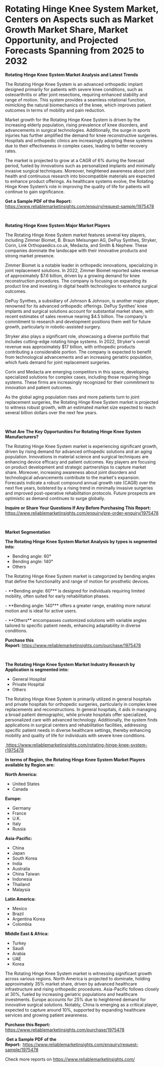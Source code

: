 <p><h1>Rotating Hinge Knee System Market, Centers on Aspects such as Market Growth Market Share, Market Opportunity, and Projected Forecasts Spanning from 2025 to 2032</h1></p><p><strong>Rotating Hinge Knee System Market Analysis and Latest Trends</strong></p>
<p><p>The Rotating Hinge Knee System is an advanced orthopedic implant designed primarily for patients with severe knee conditions, such as osteoarthritis or after joint resections, requiring enhanced stability and range of motion. This system provides a seamless rotational function, mimicking the natural biomechanics of the knee, which improves patient outcomes in terms of mobility and pain reduction.</p><p>Market growth for the Rotating Hinge Knee System is driven by the increasing elderly population, rising prevalence of knee disorders, and advancements in surgical technologies. Additionally, the surge in sports injuries has further amplified the demand for knee reconstructive surgeries. Hospitals and orthopedic clinics are increasingly adopting these systems due to their effectiveness in complex cases, leading to better recovery rates.</p><p>The market is projected to grow at a CAGR of 6% during the forecast period, fueled by innovations such as personalized implants and minimally invasive surgical techniques. Moreover, heightened awareness about joint health and continuous research into biocompatible materials are expected to enhance product offerings. As healthcare systems evolve, the Rotating Hinge Knee System’s role in improving the quality of life for patients will continue to gain significance.</p></p>
<p><strong>Get a Sample PDF of the Report:&nbsp;</strong> <a href="https://www.reliablemarketinsights.com/enquiry/request-sample/1975478?utm_campaign=2013&utm_medium=2&utm_source=Github&utm_content=ia&utm_term=05032025&utm_id=rotating-hinge-knee-system">https://www.reliablemarketinsights.com/enquiry/request-sample/1975478</a></p>
<p>&nbsp;</p>
<p><strong>Rotating Hinge Knee System Major Market Players</strong></p>
<p><p>The Rotating Hinge Knee System market features several key players, including Zimmer Biomet, B. Braun Melsungen AG, DePuy Synthes, Stryker, Corin, Link Orthopaedics.co.uk, Medacta, and Smith & Nephew. These companies dominate the landscape with their innovative products and strong market presence.</p><p>Zimmer Biomet is a notable leader in orthopedic innovations, specializing in joint replacement solutions. In 2022, Zimmer Biomet reported sales revenue of approximately $7.6 billion, driven by a growing demand for knee reconstruction procedures. The company is focusing on expanding its product line and investing in digital health technologies to enhance surgical outcomes.</p><p>DePuy Synthes, a subsidiary of Johnson & Johnson, is another major player, renowned for its advanced orthopedic offerings. DePuy Synthes’ knee implants and surgical solutions account for substantial market share, with recent estimates of sales revenue nearing $4.5 billion. The company's commitment to research and development positions them well for future growth, particularly in robotic-assisted surgery.</p><p>Stryker also plays a significant role, showcasing a diverse portfolio that includes cutting-edge rotating hinge systems. In 2022, Stryker's overall revenue was approximately $17 billion, with orthopedic products contributing a considerable portion. The company is expected to benefit from technological advancements and an increasing geriatric population, which fuels demand for joint replacement surgeries.</p><p>Corin and Medacta are emerging competitors in this space, developing specialized solutions for complex cases, including those requiring hinge systems. These firms are increasingly recognized for their commitment to innovation and patient outcomes.</p><p>As the global aging population rises and more patients turn to joint replacement surgeries, the Rotating Hinge Knee System market is projected to witness robust growth, with an estimated market size expected to reach several billion dollars over the next few years.</p></p>
<p>&nbsp;</p>
<p><strong>What Are The Key Opportunities For Rotating Hinge Knee System Manufacturers?</strong></p>
<p><p>The Rotating Hinge Knee System market is experiencing significant growth, driven by rising demand for advanced orthopedic solutions and an aging population. Innovations in material science and surgical techniques are enhancing device efficacy and patient outcomes. Key players are focusing on product development and strategic partnerships to capture market share. Moreover, increasing awareness about joint disorders and technological advancements contribute to the market's expansion. Forecasts indicate a robust compound annual growth rate (CAGR) over the next five years, bolstered by a rising trend in minimally invasive surgeries and improved post-operative rehabilitation protocols. Future prospects are optimistic as demand continues to surge globally.</p></p>
<p><strong>Inquire or Share Your Questions If Any Before Purchasing This Report:</strong> <a href="https://www.reliablemarketinsights.com/enquiry/pre-order-enquiry/1975478?utm_campaign=2013&utm_medium=2&utm_source=Github&utm_content=ia&utm_term=05032025&utm_id=rotating-hinge-knee-system">https://www.reliablemarketinsights.com/enquiry/pre-order-enquiry/1975478</a></p>
<p>&nbsp;</p>
<p><strong>Market Segmentation</strong></p>
<p><strong>The Rotating Hinge Knee System Market Analysis by types is segmented into:</strong></p>
<p><ul><li>Bending angle: 60°</li><li>Bending angle: 140°</li><li>Others</li></ul></p>
<p><p>The Rotating Hinge Knee System market is categorized by bending angles that define the functionality and range of motion for prosthetic devices. </p><p>- **Bending angle: 60°** is designed for individuals requiring limited mobility, often suited for early rehabilitation phases.  </p><p>- **Bending angle: 140°** offers a greater range, enabling more natural motion and is ideal for active users.  </p><p>- **Others** encompasses customized solutions with variable angles tailored to specific patient needs, enhancing adaptability in diverse conditions.</p></p>
<p><strong>Purchase this Report:&nbsp;</strong><a href="https://www.reliablemarketinsights.com/purchase/1975478?utm_campaign=2013&utm_medium=2&utm_source=Github&utm_content=ia&utm_term=05032025&utm_id=rotating-hinge-knee-system">https://www.reliablemarketinsights.com/purchase/1975478</a></p>
<p>&nbsp;</p>
<p><strong>The Rotating Hinge Knee System Market Industry Research by Application is segmented into:</strong></p>
<p><ul><li>General Hospital</li><li>Private Hospital</li><li>Others</li></ul></p>
<p><p>The Rotating Hinge Knee System is primarily utilized in general hospitals and private hospitals for orthopedic surgeries, particularly in complex knee replacements and reconstructions. In general hospitals, it aids in managing a broad patient demographic, while private hospitals offer specialized, personalized care with advanced technology. Additionally, the system finds applications in surgical centers and rehabilitation facilities, addressing specific patient needs in diverse healthcare settings, thereby enhancing mobility and quality of life for individuals with severe knee conditions.</p></p>
<p><a href="https://www.reliablemarketinsights.com/rotating-hinge-knee-system-r1975478?utm_campaign=2013&utm_medium=2&utm_source=Github&utm_content=ia&utm_term=05032025&utm_id=rotating-hinge-knee-system">&nbsp;https://www.reliablemarketinsights.com/rotating-hinge-knee-system-r1975478</a></p>
<p><strong>In terms of Region, the Rotating Hinge Knee System Market Players available by Region are:</strong></p>
<p>
    <p> <strong> North America: </strong>
        <ul>
            <li>United States</li>
            <li>Canada</li>
        </ul>
        </p> 
    <p> <strong> Europe: </strong>
        <ul>
            <li>Germany</li>
            <li>France</li>
            <li>U.K.</li>
            <li>Italy</li>
            <li>Russia</li>
        </ul>
        </p> 
    <p> <strong> Asia-Pacific: </strong>
        <ul>
            <li>China</li>
            <li>Japan</li>
            <li>South Korea</li>
            <li>India</li>
            <li>Australia</li>
            <li>China Taiwan</li>
            <li>Indonesia</li>
            <li>Thailand</li>
            <li>Malaysia</li>
        </ul>
        </p> 
    <p> <strong> Latin America: </strong>
        <ul>
            <li>Mexico</li>
            <li>Brazil</li>
            <li>Argentina Korea</li>
            <li>Colombia</li>
        </ul>
        </p> 
    <p> <strong> Middle East & Africa: </strong>
        <ul>
            <li>Turkey</li>
            <li>Saudi</li>
            <li>Arabia</li>
            <li>UAE</li>
            <li>Korea</li>
        </ul>
    </p>
    </p>
<p><p>The Rotating Hinge Knee System market is witnessing significant growth across various regions. North America is projected to dominate, holding approximately 35% market share, driven by advanced healthcare infrastructure and rising orthopedic procedures. Asia-Pacific follows closely at 30%, fueled by increasing geriatric populations and healthcare investments. Europe accounts for 25% due to heightened demand for innovative surgical solutions. Notably, China is emerging as a critical player, expected to capture around 10%, supported by expanding healthcare services and growing patient awareness.</p></p>
<p><strong>Purchase this Report: </strong><a href="https://www.reliablemarketinsights.com/purchase/1975478?utm_campaign=2013&utm_medium=2&utm_source=Github&utm_content=ia&utm_term=05032025&utm_id=rotating-hinge-knee-system">https://www.reliablemarketinsights.com/purchase/1975478</a></p>
<p>&nbsp;<strong>Get a Sample PDF of the Report:&nbsp;&nbsp;</strong><a href="https://www.reliablemarketinsights.com/enquiry/request-sample/1975478?utm_campaign=2013&utm_medium=2&utm_source=Github&utm_content=ia&utm_term=05032025&utm_id=rotating-hinge-knee-system">https://www.reliablemarketinsights.com/enquiry/request-sample/1975478</a></p>
<p><strong></strong></p>
<p>Check more reports on <a href="https://www.reliablemarketinsights.com/?utm_campaign=2013&utm_medium=2&utm_source=Github&utm_content=ia&utm_term=05032025&utm_id=rotating-hinge-knee-system">https://www.reliablemarketinsights.com/</a></p>